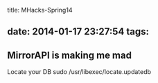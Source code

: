 title: MHacks-Spring14

date: 2014-01-17 23:27:54
tags:
---

MirrorAPI is making me mad
---------

Locate your DB
sudo /usr/libexec/locate.updatedb
